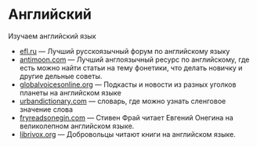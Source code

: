 # Английский 
Изучаем английский язык
* [efl.ru](http://www.efl.ru/) — Лучший русскоязычный форум по английскому языку
* [antimoon.com](http://antimoon.com/) — Лучший англоязычный ресурс по английскому, где есть можно найти статьи на тему фонетики, что делать новичку и другие дельные советы.
* [globalvoicesonline.org](https://globalvoicesonline.org/-/special/global-voices-podcast/) — Подкасты и новости из разных уголков планеты на английском языке
* [urbandictionary.com](http://www.urbandictionary.com/) — словарь, где можно узнать сленговое значение слова
* [fryreadsonegin.com](http://fryreadsonegin.com/) — Стивен Фрай читает Евгений Онегина на великолепном английском языке.
* [librivox.org](https://librivox.org/) — Добровольцы читают книги на английском языке.
